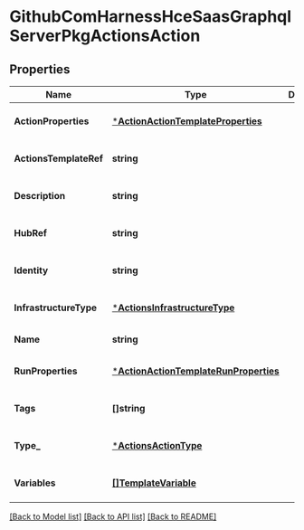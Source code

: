 # GithubComHarnessHceSaasGraphqlServerPkgActionsAction

## Properties
Name | Type | Description | Notes
------------ | ------------- | ------------- | -------------
**ActionProperties** | [***ActionActionTemplateProperties**](action.ActionTemplateProperties.md) |  | [optional] [default to null]
**ActionsTemplateRef** | **string** |  | [optional] [default to null]
**Description** | **string** |  | [optional] [default to null]
**HubRef** | **string** |  | [optional] [default to null]
**Identity** | **string** |  | [optional] [default to null]
**InfrastructureType** | [***ActionsInfrastructureType**](actions.InfrastructureType.md) |  | [optional] [default to null]
**Name** | **string** |  | [default to null]
**RunProperties** | [***ActionActionTemplateRunProperties**](action.ActionTemplateRunProperties.md) |  | [optional] [default to null]
**Tags** | **[]string** |  | [optional] [default to null]
**Type_** | [***ActionsActionType**](actions.ActionType.md) |  | [optional] [default to null]
**Variables** | [**[]TemplateVariable**](template.Variable.md) |  | [optional] [default to null]

[[Back to Model list]](../README.md#documentation-for-models) [[Back to API list]](../README.md#documentation-for-api-endpoints) [[Back to README]](../README.md)

